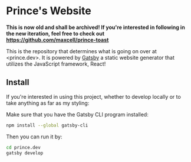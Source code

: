 # Prince's Website


**This is now old and shall be archived! If you're interested in following in the new iteration, feel free to check out <https://github.com/maxcell/prince-toast>**



This is the repository that determines what is going on over at <prince.dev>. It is powered by [Gatsby](https://www.gatsbyjs.org/) a static website generator that utilizes the JavaScript framework, React!


## Install

If you're interested in using this project, whether to develop locally or to take 
anything as far as my styling:

Make sure that you have the Gatsby CLI program installed:
```sh
npm install --global gatsby-cli
```

Then you can run it by:
```sh
cd prince.dev
gatsby develop
```
